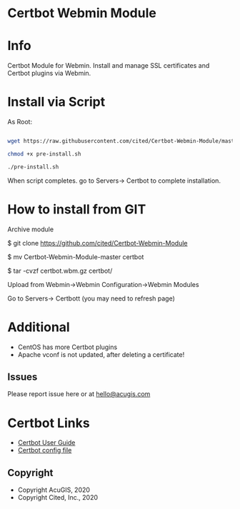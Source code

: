 
# Certbot Webmin Module

# Info
Certbot Module for Webmin.  Install and manage SSL certificates and Certbot plugins via Webmin.

# Install via Script

As Root:

```bash

wget https://raw.githubusercontent.com/cited/Certbot-Webmin-Module/master/scripts/pre-install.sh

chmod +x pre-install.sh

./pre-install.sh
```

When script completes. go to Servers-> Certbot to complete installation.

# How to install from GIT
Archive module

$ git clone https://github.com/cited/Certbot-Webmin-Module

$ mv Certbot-Webmin-Module-master certbot

$ tar -cvzf certbot.wbm.gz certbot/


Upload from Webmin->Webmin Configuration->Webmin Modules

Go to Servers-> Certbott (you may need to refresh page)

# Additional
- CentOS has more Certbot plugins
- Apache vconf is not updated, after deleting a certificate!

## **Issues**
Please report issue here or at hello@acugis.com

# Certbot Links
- [Certbot User Guide](https://certbot.eff.org/docs/using.html)
- [Certbot config file](https://certbot.eff.org/docs/using.html#config-file)

Copyright
---------

* Copyright AcuGIS, 2020
* Copyright Cited, Inc., 2020
